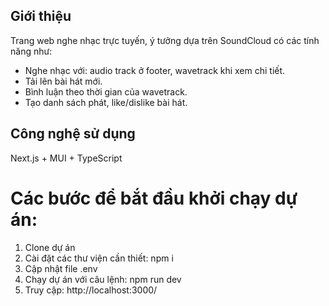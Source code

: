 ## Giới thiệu
Trang web nghe nhạc trực tuyến, ý tưởng dựa trên SoundCloud có các tính năng như:
- Nghe nhạc với: audio track ở footer, wavetrack khi xem chi tiết.
- Tải lên bài hát mới.
- Bình luận theo thời gian của wavetrack.
- Tạo danh sách phát, like/dislike bài hát.
  
## Công nghệ sử dụng
Next.js + MUI + TypeScript

# Các bước để bắt đầu khởi chạy dự án:
1. Clone dự án
2. Cài đặt các thư viện cần thiết: npm i
3. Cập nhật file .env
4. Chạy dự án với câu lệnh: npm run dev
5. Truy cập:  http://localhost:3000/
